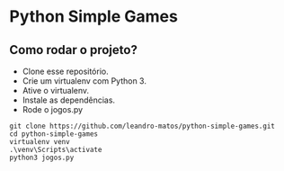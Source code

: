 # Python Simple Games

## Como rodar o projeto?

* Clone esse repositório.
* Crie um virtualenv com Python 3.
* Ative o virtualenv.
* Instale as dependências.
* Rode o jogos.py

```
git clone https://github.com/leandro-matos/python-simple-games.git
cd python-simple-games
virtualenv venv
.\venv\Scripts\activate
python3 jogos.py
```

